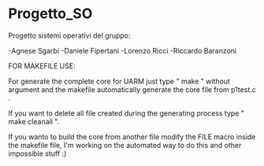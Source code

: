 Progetto_SO
===========

Progetto sistemi operativi del gruppo:

-Agnese Sgarbi
-Daniele Fipertani
-Lorenzo Ricci
-Riccardo Baranzoni


FOR MAKEFILE USE:

For generate the complete core for UARM just type  " make " without argument and the makefile automatically
generate the core file from p1test.c .

If you want to delete all file created during the generating process type " make cleanall ".

If you wanto to build the core from another file modify the FILE macro inside the makefile file, I'm working
on the automated way to do this and other impossible stuff :)
